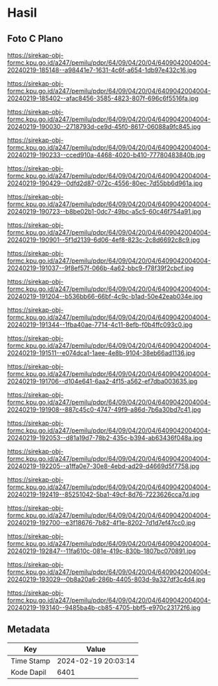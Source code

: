 # Hasil

## Foto C Plano

https://sirekap-obj-formc.kpu.go.id/a247/pemilu/pdpr/64/09/04/20/04/6409042004004-20240219-185148--a98441e7-1631-4c6f-a654-1db97e432c16.jpg

https://sirekap-obj-formc.kpu.go.id/a247/pemilu/pdpr/64/09/04/20/04/6409042004004-20240219-185402--afac8456-3585-4823-807f-696c6f5516fa.jpg

https://sirekap-obj-formc.kpu.go.id/a247/pemilu/pdpr/64/09/04/20/04/6409042004004-20240219-190030--2718793d-ce9d-45f0-8617-06088a9fc845.jpg

https://sirekap-obj-formc.kpu.go.id/a247/pemilu/pdpr/64/09/04/20/04/6409042004004-20240219-190233--cced910a-4468-4020-b410-77780483840b.jpg

https://sirekap-obj-formc.kpu.go.id/a247/pemilu/pdpr/64/09/04/20/04/6409042004004-20240219-190429--0dfd2d87-072c-4556-80ec-7d55bb6d961a.jpg

https://sirekap-obj-formc.kpu.go.id/a247/pemilu/pdpr/64/09/04/20/04/6409042004004-20240219-190723--b8be02b1-0dc7-49bc-a5c5-60c46f754a91.jpg

https://sirekap-obj-formc.kpu.go.id/a247/pemilu/pdpr/64/09/04/20/04/6409042004004-20240219-190901--5f1d2139-6d06-4ef8-823c-2c8d6692c8c9.jpg

https://sirekap-obj-formc.kpu.go.id/a247/pemilu/pdpr/64/09/04/20/04/6409042004004-20240219-191037--9f8ef57f-066b-4a62-bbc9-f78f39f2cbcf.jpg

https://sirekap-obj-formc.kpu.go.id/a247/pemilu/pdpr/64/09/04/20/04/6409042004004-20240219-191204--b536bb66-66bf-4c9c-b1ad-50e42eab034e.jpg

https://sirekap-obj-formc.kpu.go.id/a247/pemilu/pdpr/64/09/04/20/04/6409042004004-20240219-191344--1fba40ae-7714-4c11-8efb-f0b4ffc093c0.jpg

https://sirekap-obj-formc.kpu.go.id/a247/pemilu/pdpr/64/09/04/20/04/6409042004004-20240219-191511--e074dca1-1aee-4e8b-9104-38eb66ad1136.jpg

https://sirekap-obj-formc.kpu.go.id/a247/pemilu/pdpr/64/09/04/20/04/6409042004004-20240219-191706--d104e641-6aa2-4f15-a562-ef7dba003635.jpg

https://sirekap-obj-formc.kpu.go.id/a247/pemilu/pdpr/64/09/04/20/04/6409042004004-20240219-191908--887c45c0-4747-49f9-a86d-7b6a30bd7c41.jpg

https://sirekap-obj-formc.kpu.go.id/a247/pemilu/pdpr/64/09/04/20/04/6409042004004-20240219-192053--d81a19d7-78b2-435c-b394-ab63436f048a.jpg

https://sirekap-obj-formc.kpu.go.id/a247/pemilu/pdpr/64/09/04/20/04/6409042004004-20240219-192205--a1ffa0e7-30e8-4ebd-ad29-d4669d5f7758.jpg

https://sirekap-obj-formc.kpu.go.id/a247/pemilu/pdpr/64/09/04/20/04/6409042004004-20240219-192419--85251042-5ba1-49cf-8d76-7223626cca7d.jpg

https://sirekap-obj-formc.kpu.go.id/a247/pemilu/pdpr/64/09/04/20/04/6409042004004-20240219-192700--e3f18676-7b82-4f1e-8202-7d1d7ef47cc0.jpg

https://sirekap-obj-formc.kpu.go.id/a247/pemilu/pdpr/64/09/04/20/04/6409042004004-20240219-192847--11fa610c-081e-419c-830b-1807bc070891.jpg

https://sirekap-obj-formc.kpu.go.id/a247/pemilu/pdpr/64/09/04/20/04/6409042004004-20240219-193029--0b8a20a6-286b-4405-803d-9a327df3c4d4.jpg

https://sirekap-obj-formc.kpu.go.id/a247/pemilu/pdpr/64/09/04/20/04/6409042004004-20240219-193140--9485ba4b-cb85-4705-bbf5-e970c23172f6.jpg


## Metadata

| Key        | Value               |
| ---------- | ------------------- |
| Time Stamp | 2024-02-19 20:03:14 |
| Kode Dapil | 6401                |



